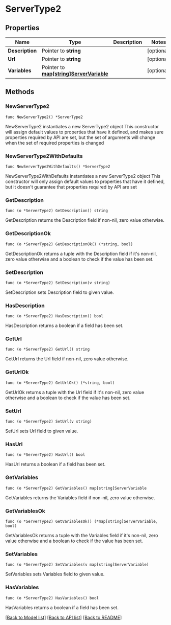 # ServerType2

## Properties

Name | Type | Description | Notes
------------ | ------------- | ------------- | -------------
**Description** | Pointer to **string** |  | [optional] 
**Url** | Pointer to **string** |  | [optional] 
**Variables** | Pointer to [**map[string]ServerVariable**](ServerVariable.md) |  | [optional] 

## Methods

### NewServerType2

`func NewServerType2() *ServerType2`

NewServerType2 instantiates a new ServerType2 object
This constructor will assign default values to properties that have it defined,
and makes sure properties required by API are set, but the set of arguments
will change when the set of required properties is changed

### NewServerType2WithDefaults

`func NewServerType2WithDefaults() *ServerType2`

NewServerType2WithDefaults instantiates a new ServerType2 object
This constructor will only assign default values to properties that have it defined,
but it doesn't guarantee that properties required by API are set

### GetDescription

`func (o *ServerType2) GetDescription() string`

GetDescription returns the Description field if non-nil, zero value otherwise.

### GetDescriptionOk

`func (o *ServerType2) GetDescriptionOk() (*string, bool)`

GetDescriptionOk returns a tuple with the Description field if it's non-nil, zero value otherwise
and a boolean to check if the value has been set.

### SetDescription

`func (o *ServerType2) SetDescription(v string)`

SetDescription sets Description field to given value.

### HasDescription

`func (o *ServerType2) HasDescription() bool`

HasDescription returns a boolean if a field has been set.

### GetUrl

`func (o *ServerType2) GetUrl() string`

GetUrl returns the Url field if non-nil, zero value otherwise.

### GetUrlOk

`func (o *ServerType2) GetUrlOk() (*string, bool)`

GetUrlOk returns a tuple with the Url field if it's non-nil, zero value otherwise
and a boolean to check if the value has been set.

### SetUrl

`func (o *ServerType2) SetUrl(v string)`

SetUrl sets Url field to given value.

### HasUrl

`func (o *ServerType2) HasUrl() bool`

HasUrl returns a boolean if a field has been set.

### GetVariables

`func (o *ServerType2) GetVariables() map[string]ServerVariable`

GetVariables returns the Variables field if non-nil, zero value otherwise.

### GetVariablesOk

`func (o *ServerType2) GetVariablesOk() (*map[string]ServerVariable, bool)`

GetVariablesOk returns a tuple with the Variables field if it's non-nil, zero value otherwise
and a boolean to check if the value has been set.

### SetVariables

`func (o *ServerType2) SetVariables(v map[string]ServerVariable)`

SetVariables sets Variables field to given value.

### HasVariables

`func (o *ServerType2) HasVariables() bool`

HasVariables returns a boolean if a field has been set.


[[Back to Model list]](../README.md#documentation-for-models) [[Back to API list]](../README.md#documentation-for-api-endpoints) [[Back to README]](../README.md)


